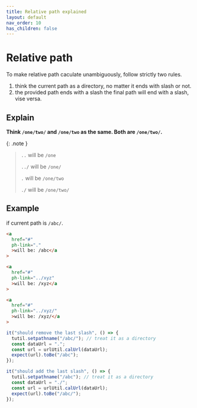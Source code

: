 ```yaml
---
title: Relative path explained
layout: default
nav_order: 10
has_children: false
---
```


# Relative path

To make relative path caculate unambiguously, follow strictly two rules.

1. think the current path as a directory, no matter it ends with slash or not.
2. the provided path ends with a slash the final path will end with a slash, vise versa.

## Explain

**Think `/one/two/` and `/one/two` as the same. Both are `/one/two/`.**

{: .note }
> `..` will be `/one`
>
> `../` will be `/one/`
>
> `.` will be `/one/two`
>
> `./` will be `/one/two/`




## Example

if current path is `/abc/`.

```html
<a
  href="#"
  ph-link="."
  >will be: /abc</a
>
```

```html
<a
  href="#"
  ph-link="../xyz"
  >will be: /xyz</a
>
```

```html
<a
  href="#"
  ph-link="../xyz/"
  >will be: /xyz/</a
>
```

```typescript
it("should remove the last slash", () => {
  tutil.setpathname("/abc/"); // treat it as a directory
  const dataUrl = ".";
  const url = urlUtil.calUrl(dataUrl);
  expect(url).toBe("/abc");
});

it("should add the last slash", () => {
  tutil.setpathname("/abc"); // treat it as a directory
  const dataUrl = "./";
  const url = urlUtil.calUrl(dataUrl);
  expect(url).toBe("/abc/");
});
```
